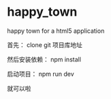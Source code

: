 # happy_town
happy town for a html5 application

首先：
clone git 项目库地址

然后安装依赖：
npm install

启动项目：
npm run dev

就可以啦
